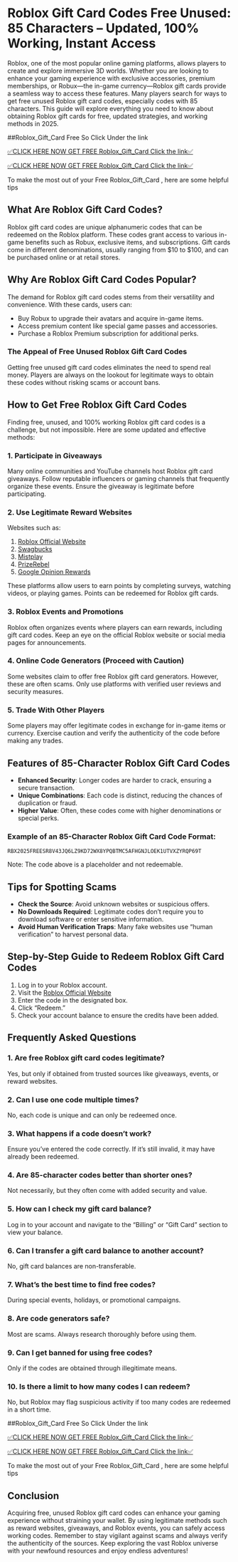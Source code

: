 # Roblox Gift Card Codes Free Unused: 85 Characters – Updated, 100% Working, Instant Access

Roblox, one of the most popular online gaming platforms, allows players to create and explore immersive 3D worlds. Whether you are looking to enhance your gaming experience with exclusive accessories, premium memberships, or Robux—the in-game currency—Roblox gift cards provide a seamless way to access these features. Many players search for ways to get free unused Roblox gift card codes, especially codes with 85 characters. This guide will explore everything you need to know about obtaining Roblox gift cards for free, updated strategies, and working methods in 2025.

##Roblox_Gift_Card Free So Click Under the link

[✅CLICK HERE NOW GET FREE Roblox_Gift_Card Click the link✅](https://dmfarid.com/roblox_gift_card/)

[✅CLICK HERE NOW GET FREE Roblox_Gift_Card Click the link✅](https://dmfarid.com/roblox_gift_card/)

To make the most out of your Free Roblox_Gift_Card ,
here are some helpful tips

## What Are Roblox Gift Card Codes?

Roblox gift card codes are unique alphanumeric codes that can be redeemed on the Roblox platform. These codes grant access to various in-game benefits such as Robux, exclusive items, and subscriptions. Gift cards come in different denominations, usually ranging from $10 to $100, and can be purchased online or at retail stores.

## Why Are Roblox Gift Card Codes Popular?

The demand for Roblox gift card codes stems from their versatility and convenience. With these cards, users can:

- Buy Robux to upgrade their avatars and acquire in-game items.
- Access premium content like special game passes and accessories.
- Purchase a Roblox Premium subscription for additional perks.

### The Appeal of Free Unused Roblox Gift Card Codes

Getting free unused gift card codes eliminates the need to spend real money. Players are always on the lookout for legitimate ways to obtain these codes without risking scams or account bans.

## How to Get Free Roblox Gift Card Codes

Finding free, unused, and 100% working Roblox gift card codes is a challenge, but not impossible. Here are some updated and effective methods:

### 1. Participate in Giveaways

Many online communities and YouTube channels host Roblox gift card giveaways. Follow reputable influencers or gaming channels that frequently organize these events. Ensure the giveaway is legitimate before participating.

### 2. Use Legitimate Reward Websites

Websites such as:

1. [Roblox Official Website](https://dmfarid.com/roblox_gift_card/)
2. [Swagbucks](https://dmfarid.com/roblox_gift_card/)
3. [Mistplay](https://dmfarid.com/roblox_gift_card/)
4. [PrizeRebel](https://dmfarid.com/roblox_gift_card/)
5. [Google Opinion Rewards](https://dmfarid.com/roblox_gift_card/)

These platforms allow users to earn points by completing surveys, watching videos, or playing games. Points can be redeemed for Roblox gift cards.

### 3. Roblox Events and Promotions

Roblox often organizes events where players can earn rewards, including gift card codes. Keep an eye on the official Roblox website or social media pages for announcements.

### 4. Online Code Generators (Proceed with Caution)

Some websites claim to offer free Roblox gift card generators. However, these are often scams. Only use platforms with verified user reviews and security measures.

### 5. Trade With Other Players

Some players may offer legitimate codes in exchange for in-game items or currency. Exercise caution and verify the authenticity of the code before making any trades.

## Features of 85-Character Roblox Gift Card Codes

- **Enhanced Security**: Longer codes are harder to crack, ensuring a secure transaction.
- **Unique Combinations**: Each code is distinct, reducing the chances of duplication or fraud.
- **Higher Value**: Often, these codes come with higher denominations or special perks.

### Example of an 85-Character Roblox Gift Card Code Format:
```
RBX2025FREESR8V43JQ6LZ9KD72WX8YPQBTMC5AFHGNJLOEK1UTVXZYRQP69T
```

Note: The code above is a placeholder and not redeemable.

## Tips for Spotting Scams

- **Check the Source**: Avoid unknown websites or suspicious offers.
- **No Downloads Required**: Legitimate codes don’t require you to download software or enter sensitive information.
- **Avoid Human Verification Traps**: Many fake websites use “human verification” to harvest personal data.

## Step-by-Step Guide to Redeem Roblox Gift Card Codes

1. Log in to your Roblox account.
2. Visit the [Roblox Official Website](https://dmfarid.com/roblox_gift_card/)
3. Enter the code in the designated box.
4. Click “Redeem.”
5. Check your account balance to ensure the credits have been added.

## Frequently Asked Questions

### 1. **Are free Roblox gift card codes legitimate?**
   Yes, but only if obtained from trusted sources like giveaways, events, or reward websites.

### 2. **Can I use one code multiple times?**
   No, each code is unique and can only be redeemed once.

### 3. **What happens if a code doesn’t work?**
   Ensure you’ve entered the code correctly. If it’s still invalid, it may have already been redeemed.

### 4. **Are 85-character codes better than shorter ones?**
   Not necessarily, but they often come with added security and value.

### 5. **How can I check my gift card balance?**
   Log in to your account and navigate to the “Billing” or “Gift Card” section to view your balance.

### 6. **Can I transfer a gift card balance to another account?**
   No, gift card balances are non-transferable.

### 7. **What’s the best time to find free codes?**
   During special events, holidays, or promotional campaigns.

### 8. **Are code generators safe?**
   Most are scams. Always research thoroughly before using them.

### 9. **Can I get banned for using free codes?**
   Only if the codes are obtained through illegitimate means.

### 10. **Is there a limit to how many codes I can redeem?**
   No, but Roblox may flag suspicious activity if too many codes are redeemed in a short time.

   ##Roblox_Gift_Card Free So Click Under the link

[✅CLICK HERE NOW GET FREE Roblox_Gift_Card Click the link✅](https://dmfarid.com/roblox_gift_card/)

[✅CLICK HERE NOW GET FREE Roblox_Gift_Card Click the link✅](https://dmfarid.com/roblox_gift_card/)

To make the most out of your Free Roblox_Gift_Card ,
here are some helpful tips

## Conclusion

Acquiring free, unused Roblox gift card codes can enhance your gaming experience without straining your wallet. By using legitimate methods such as reward websites, giveaways, and Roblox events, you can safely access working codes. Remember to stay vigilant against scams and always verify the authenticity of the sources. Keep exploring the vast Roblox universe with your newfound resources and enjoy endless adventures!

